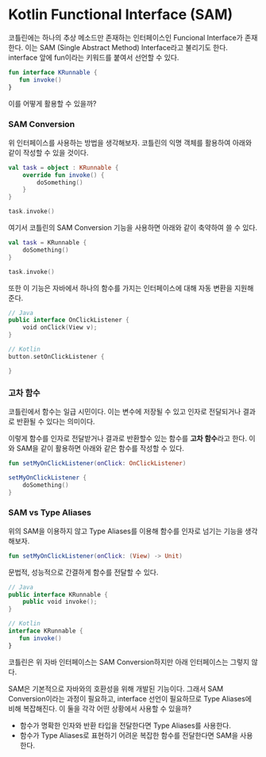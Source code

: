 # Kotlin Functional Interface (SAM)

코틀린에는 하나의 추상 메소드만 존재하는 인터페이스인 Funcional Interface가 존재한다. 이는 SAM (Single Abstract Method) Interface라고 불리기도 한다. interface 앞에 fun이라는 키워드를 붙여서 선언할 수 있다.

```kotlin
fun interface KRunnable {
   fun invoke()
}
```

이를 어떻게 활용할 수 있을까?

### SAM Conversion

위 인터페이스를 사용하는 방법을 생각해보자. 코틀린의 익명 객체를 활용하여 아래와 같이 작성할 수 있을 것이다.

```kotlin
val task = object : KRunnable {
	override fun invoke() {
		doSomething()
	}
}

task.invoke()
```

여기서 코틀린의 SAM Conversion 기능을 사용하면 아래와 같이 축약하여 쓸 수 있다.

```kotlin
val task = KRunnable {
	doSomething()
}

task.invoke()
```

또한 이 기능은 자바에서 하나의 함수를 가지는 인터페이스에 대해 자동 변환을 지원해준다.

```kotlin
// Java
public interface OnClickListener {
	void onClick(View v);
}

// Kotlin
button.setOnClickListener {

}
```

### 고차 함수

코틀린에서 함수는 일급 시민이다. 이는 변수에 저장될 수 있고 인자로 전달되거나 결과로 반환될 수 있다는 의미이다.

이렇게 함수를 인자로 전달받거나 결과로 반환할수 있는 함수를 **고차 함수**라고 한다. 이와 SAM을 같이 활용하면 아래와 같은 함수를 작성할 수 있다.

```kotlin
fun setMyOnClickListener(onClick: OnClickListener)

setMyOnClickListener {
	doSomething()
}
```

### SAM vs Type Aliases

위의 SAM을 이용하지 않고 Type Aliases를 이용해 함수를 인자로 넘기는 기능을 생각해보자.

```kotlin
fun setMyOnClickListener(onClick: (View) -> Unit)
```

문법적, 성능적으로 간결하게 함수를 전달할 수 있다.

```kotlin
// Java
public interface KRunnable {
	public void invoke();
}

// Kotlin
interface KRunnable {
   fun invoke()
}
```

코틀린은 위 자바 인터페이스는 SAM Conversion하지만 아래 인터페이스는 그렇지 않다.

SAM은 기본적으로 자바와의 호환성을 위해 개발된 기능이다. 그래서 SAM Conversion이라는 과정이 필요하고, interface 선언이 필요하므로 Type Aliases에 비해 복잡해진다. 이 둘을 각각 어떤 상황에서 사용할 수 있을까?

- 함수가 명확한 인자와 반환 타입을 전달한다면 Type Aliases를 사용한다.
- 함수가 Type Aliases로 표현하기 어려운 복잡한 함수를 전달한다면 SAM을 사용한다.